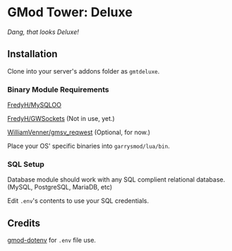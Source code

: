 # GMod Tower: Deluxe
*Dang, that looks Deluxe!*

## Installation
Clone into your server's addons folder as `gmtdeluxe`.

### Binary Module Requirements

[FredyH/MySQLOO](https://github.com/FredyH/MySQLOO)

[FredyH/GWSockets](https://github.com/FredyH/GWSockets) (Not in use, yet.)

[WilliamVenner/gmsv_reqwest](https://github.com/FredyH/MySQLOO) (Optional, for now.)

Place your OS' specific binaries into `garrysmod/lua/bin`.

### SQL Setup
Database module should work with any SQL complient relational database. (MySQL, PostgreSQL, MariaDB, etc)

Edit `.env`'s contents to use your SQL credentials.

## Credits

[gmod-dotenv](https://github.com/TomDotBat/gmod-dotenv) for `.env` file use.